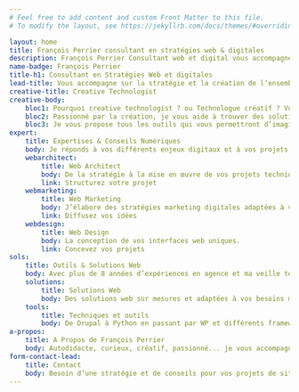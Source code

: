 ```yaml
---
# Feel free to add content and custom Front Matter to this file.
# To modify the layout, see https://jekyllrb.com/docs/themes/#overriding-theme-defaults

layout: home
title: François Perrier consultant en stratégies web & digitales
description: François Perrier Consultant web et digital vous accompagne sur la stratégie et la création de l’ensemble de vos projets web et numériques (digitaux) en Occitanie, entre Toulouse et Montauban.
name-badge: François Perrier
title-h1: Consultant en Stratégies Web et digitales
lead-title: Vous accompagne sur la stratégie et la création de l’ensemble de vos projets web et numériques (digitaux) en Occitanie, entre Toulouse et Montauban.
creative-title: Creative Technologist
creative-body: 
    bloc1: Pourquoi creative technologist ? ou Technologue créatif ? Vous trouverez dans mon profil des compétences en design, en web & mobile et en maîtrise de différents technologies. L'objectif sera de donner vie à vos interfaces et vos projets digitaux. 
    bloc2: Passionné par la création, je vous aide à trouver des solutions adaptées à vos besoins. Nous les transposerons sur des supports digitaux. Concrètement je maîtrise la gestion de projet, le webdesign, lergonomie, l'UX/UI, et les bonnes pratiques Web HTML/CSS et le SEO (Référencement naturel).
    bloc3: Je vous propose tous les outils qui vous permettront d’imaginer et de réaliser un site web ou une application en faisant preuve d’invention. Je suis à l’affut de toute nouveauté pour être au fait de l’innovation technologique et des nouvelles pratiques.   
expert:
    title: Expertises & Conseils Numériques
    body: Je réponds à vos différents enjeux digitaux et à vos projets grâce à une approche conseil, un éventail d’expertises adaptées et des solutions sur-mesure.
    webarchitect:
        title: Web Architect
        body: De la stratégie à la mise en œuvre de vos projets techniques.
        link: Structurez votre projet
    webmarketing:
        title: Web Marketing
        body: J’élabore des stratégies marketing digitales adaptées à vos besoins.
        link: Diffusez vos idées
    webdesign:
        title: Web Design
        body: La conception de vos interfaces web uniques.
        link: Concevez vos projets
sols:
    title: Outils & Solutions Web
    body: Avec plus de 8 années d’expériences en agence et ma veille technologie régulière, j’ai pu acquérir la maîtrise et découvrir des outils et solutions web adaptés à vos différents besoins.
    solutions:
        title: Solutions Web
        body: Des solutions web sur mesures et adaptées à vos besoins métiers digitaux et web et aux différents demandes des utilisateurs
    tools:
        title: Techniques et outils
        body: De Drupal à Python en passant par WP et différents framework Javascript je peux m’adapter et vous trouver des compétences pour répondre à vos différentes demandes.
a-propos:
    title: A Propos de François Perrier
    body: Autodidacte, curieux, créatif, passionné... je vous accompagne lors de la création de vos projets de sites et d'applications web sur internet.
form-contact-lead:
    title: Contact
    body: Besoin d’une stratégie et de conseils pour vos projets de sites ou applications web ?
---
```

